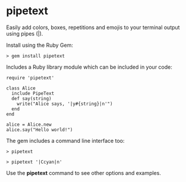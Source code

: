 # pipetext

Easily add colors, boxes, repetitions and emojis to your terminal output using pipes (|).

Install using the Ruby Gem:

```
> gem install pipetext
```

Includes a Ruby library module which can be included in your code:

```
require 'pipetext'

class Alice
  include PipeText
  def say(string)
    write("Alice says, '|y#{string}|n'")
  end
end

alice = Alice.new
alice.say("Hello world!")
```

The gem includes a command line interface too:
```
> pipetext

> pipetext '|Ccyan|n'
```

Use the **pipetext** command to see other options and examples.
